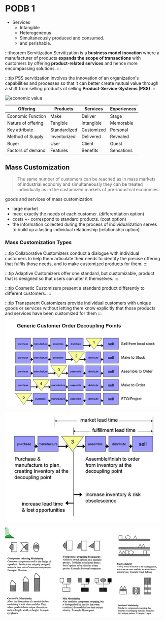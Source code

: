 # PODB 1

+ Services
  + Intangible
  + Heterogeneous
  + Simultaneously produced and consumed.
  + and perishable.

:::theorem Servitization
Servitization is a **business model inovation**
where a manufacturer of products **expands the scope of transactions** with customers by offering **product-related services** and hence more encompassing solutions.
:::

:::tip PSS
servitization involves the innovation of an organization's capabilities and processes so that it can better create mutual value through a shift from selling products ot selling **Product-Service-Systems (PSS)**
:::

![economic value](./economic-value.png)

| Offering | Products | Services | Experiences |
| -------- | -------- | -------- | ----------- |
| Economic Function | Make | Deliver | Stage |
| Nature of offering | Tangible | Intangible | Memorable |
| Key attribute | Standardized | Customized | Personal |
| Method of Supply | Inventorized | Delivered | Revealed |
| Buyer | User | Client | Guest |
| Factors of demand | Features | Benefits | Sensations |

## Mass Customization

> The same number of customers can be reached as in mass markets of industrial economy and simultaneously they can be treated individually as in the customized markets of pre-industrial economies.

goods and services of mass customization:
+ large market
+ meet exactly the needs of each customer. (differentiation option)
+ costs +- correspond to standard products. (cost option)
+ the information collected during the process of individualization serves to build up a lasting individual relationship (relationship option).

### Mass Customization Types

:::tip Collaborative Customizers
conduct a dialogue with individual customers 
to help them articulate their needs to identify 
the precise offering that fulfils those needs, 
and to make customized products for them.
:::

:::tip Adaptive Customizers
offer one standard, but customizable, product 
that is designed so that users can alter it 
themselves.
:::

:::tip Cosmetic Customizers
present a standard product differently to 
different customers. 
:::

:::tip Transparent Customizers
provide individual customers with unique 
goods or services without letting them know 
explicitly that those products and services 
have been customized for them 
:::


![decouple](../img/decoupler.png)

![dpc](../img/dpc.png)

![types of mod](../img/typesofmod.png)
